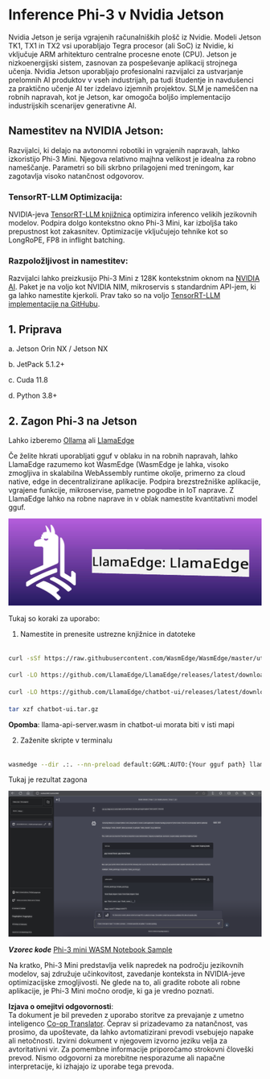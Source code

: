 <!--
CO_OP_TRANSLATOR_METADATA:
{
  "original_hash": "be4101a30d98e95a71d42c276e8bcd37",
  "translation_date": "2025-05-09T11:47:26+00:00",
  "source_file": "md/01.Introduction/03/Jetson_Inference.md",
  "language_code": "sl"
}
-->
# **Inference Phi-3 v Nvidia Jetson**

Nvidia Jetson je serija vgrajenih računalniških plošč iz Nvidie. Modeli Jetson TK1, TX1 in TX2 vsi uporabljajo Tegra procesor (ali SoC) iz Nvidie, ki vključuje ARM arhitekturo centralne procesne enote (CPU). Jetson je nizkoenergijski sistem, zasnovan za pospeševanje aplikacij strojnega učenja. Nvidia Jetson uporabljajo profesionalni razvijalci za ustvarjanje prelomnih AI produktov v vseh industrijah, pa tudi študentje in navdušenci za praktično učenje AI ter izdelavo izjemnih projektov. SLM je nameščen na robnih napravah, kot je Jetson, kar omogoča boljšo implementacijo industrijskih scenarijev generativne AI.

## Namestitev na NVIDIA Jetson:
Razvijalci, ki delajo na avtonomni robotiki in vgrajenih napravah, lahko izkoristijo Phi-3 Mini. Njegova relativno majhna velikost je idealna za robno nameščanje. Parametri so bili skrbno prilagojeni med treningom, kar zagotavlja visoko natančnost odgovorov.

### TensorRT-LLM Optimizacija:
NVIDIA-jeva [TensorRT-LLM knjižnica](https://github.com/NVIDIA/TensorRT-LLM?WT.mc_id=aiml-138114-kinfeylo) optimizira inferenco velikih jezikovnih modelov. Podpira dolgo kontekstno okno Phi-3 Mini, kar izboljša tako prepustnost kot zakasnitev. Optimizacije vključujejo tehnike kot so LongRoPE, FP8 in inflight batching.

### Razpoložljivost in namestitev:
Razvijalci lahko preizkusijo Phi-3 Mini z 128K kontekstnim oknom na [NVIDIA AI](https://www.nvidia.com/en-us/ai-data-science/generative-ai/). Paket je na voljo kot NVIDIA NIM, mikroservis s standardnim API-jem, ki ga lahko namestite kjerkoli. Prav tako so na voljo [TensorRT-LLM implementacije na GitHubu](https://github.com/NVIDIA/TensorRT-LLM).

## **1. Priprava**

a. Jetson Orin NX / Jetson NX

b. JetPack 5.1.2+

c. Cuda 11.8

d. Python 3.8+

## **2. Zagon Phi-3 na Jetson**

Lahko izberemo [Ollama](https://ollama.com) ali [LlamaEdge](https://llamaedge.com)

Če želite hkrati uporabljati gguf v oblaku in na robnih napravah, lahko LlamaEdge razumemo kot WasmEdge (WasmEdge je lahka, visoko zmogljiva in skalabilna WebAssembly runtime okolje, primerno za cloud native, edge in decentralizirane aplikacije. Podpira brezstrežniške aplikacije, vgrajene funkcije, mikroservise, pametne pogodbe in IoT naprave. Z LlamaEdge lahko na robne naprave in v oblak namestite kvantitativni model gguf.

![llamaedge](../../../../../translated_images/llamaedge.1356a35c809c5e9d89d8168db0c92161e87f5e2c34831f2fad800f00fc4e74dc.sl.jpg)

Tukaj so koraki za uporabo:

1. Namestite in prenesite ustrezne knjižnice in datoteke

```bash

curl -sSf https://raw.githubusercontent.com/WasmEdge/WasmEdge/master/utils/install.sh | bash -s -- --plugin wasi_nn-ggml

curl -LO https://github.com/LlamaEdge/LlamaEdge/releases/latest/download/llama-api-server.wasm

curl -LO https://github.com/LlamaEdge/chatbot-ui/releases/latest/download/chatbot-ui.tar.gz

tar xzf chatbot-ui.tar.gz

```

**Opomba**: llama-api-server.wasm in chatbot-ui morata biti v isti mapi

2. Zaženite skripte v terminalu

```bash

wasmedge --dir .:. --nn-preload default:GGML:AUTO:{Your gguf path} llama-api-server.wasm -p phi-3-chat

```

Tukaj je rezultat zagona

![llamaedgerun](../../../../../translated_images/llamaedgerun.66eb2acd7f14e814437879522158b9531ae7c955014d48d0708d0e4ce6ac94a6.sl.png)

***Vzorec kode*** [Phi-3 mini WASM Notebook Sample](https://github.com/Azure-Samples/Phi-3MiniSamples/tree/main/wasm)

Na kratko, Phi-3 Mini predstavlja velik napredek na področju jezikovnih modelov, saj združuje učinkovitost, zavedanje konteksta in NVIDIA-jeve optimizacijske zmogljivosti. Ne glede na to, ali gradite robote ali robne aplikacije, je Phi-3 Mini močno orodje, ki ga je vredno poznati.

**Izjava o omejitvi odgovornosti**:  
Ta dokument je bil preveden z uporabo storitve za prevajanje z umetno inteligenco [Co-op Translator](https://github.com/Azure/co-op-translator). Čeprav si prizadevamo za natančnost, vas prosimo, da upoštevate, da lahko avtomatizirani prevodi vsebujejo napake ali netočnosti. Izvirni dokument v njegovem izvorno jeziku velja za avtoritativni vir. Za pomembne informacije priporočamo strokovni človeški prevod. Nismo odgovorni za morebitne nesporazume ali napačne interpretacije, ki izhajajo iz uporabe tega prevoda.